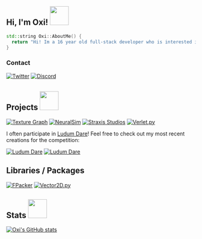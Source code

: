 <h2> Hi, I'm Oxi! <img src="https://media.giphy.com/media/mGbKvuoCNpcOWaTq9M/giphy.gif" width="50"></h2>

```c++
std::string Oxi::AboutMe() {
  return "Hi! Im a 16 year old full-stack developer who is interested in graphics, rendering engines, software development and game development.";
}
```

<h3> Contact </h3>

[![Twitter](https://img.shields.io/badge/slyne_dev-%231DA1F2.svg?style=for-the-badge&logo=Twitter&logoColor=white)](https://www.twitter.com/slyne_dev)
[![Discord](https://img.shields.io/badge/Straxis_Studios-%237289DA.svg?style=for-the-badge&logo=discord&logoColor=white)](https://discord.gg/yUfB764SUj)

<h6></h6>

<h2> Projects <img src="https://media.giphy.com/media/eLv7gJpxqiQtbNNQUe/giphy.gif" width="50"> </h2>

[![Texture Graph](https://img.shields.io/badge/Texture_Graph-%23E34F.svg?style=for-the-badge&logo=c%2B%2B&logoColor=white)](https://github.com/oxi-dev0/Texture-Graph)
[![NeuralSim](https://img.shields.io/badge/NeuralSim-%2300599C.svg?style=for-the-badge&logo=c%2B%2B&logoColor=white)](https://github.com/oxi-dev0/NeuralSim)
[![Straxis Studios](https://img.shields.io/badge/Hexane-%23FF0000.svg?style=for-the-badge&logo=YouTube&logoColor=white)](https://www.youtube.com/c/StraxisStudios)
[![Verlet.py](https://img.shields.io/badge/Verlet.py-%23E34F26?style=for-the-badge&logo=python&logoColor=white)](https://github.com/oxi-dev0/Verlet.py)

I often participate in [Ludum Dare](https://ldjam.com/)! Feel free to check out my most recent creations for the competition:

[![Ludum Dare](https://img.shields.io/badge/Space_10-%23000000.svg?style=for-the-badge&logo=unity&logoColor=white)](https://ldjam.com/events/ludum-dare/51/Space-10)
[![Ludum Dare](https://img.shields.io/badge/Instability-%23000000.svg?style=for-the-badge&logo=unity&logoColor=white)](https://ldjam.com/events/ludum-dare/49/instability)

<h2> Libraries / Packages </h2>

[![FPacker](https://img.shields.io/badge/FPacker-%2300599C?style=for-the-badge&logo=c%2B%2B&logoColor=white)](https://github.com/oxi-dev0/fpacker/)
[![Vector2D.py](https://img.shields.io/badge/Vector2D.py-6DA55F?style=for-the-badge&logo=python&logoColor=white)](https://github.com/oxi-dev0/vector2d.py/)

<h2> Stats <img src="https://media.giphy.com/media/ix8dIWbEovToc/giphy.gif" width="50"></h2>

[![Oxi's GitHub stats](https://github-readme-stats.vercel.app/api?username=oxi-dev0)](_blank)
